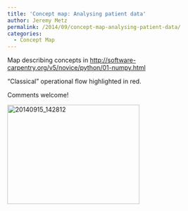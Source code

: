 ```yaml
---
title: 'Concept map: Analysing patient data'
author: Jeremy Metz
permalink: /2014/09/concept-map-analysing-patient-data/
categories:
  - Concept Map
---
```

Map describing concepts in http://software-carpentry.org/v5/novice/python/01-numpy.html

&#8220;Classical&#8221; operational flow highlighted in red.

Comments welcome!

[<img class="alignnone size-medium wp-image-8649" alt="20140915_142812" src="http://teaching.software-carpentry.org/wp-content/uploads/2014/09/20140915_142812-300x225.jpg" width="300" height="225" />][1]

 [1]: http://teaching.software-carpentry.org/wp-content/uploads/2014/09/20140915_142812.jpg
